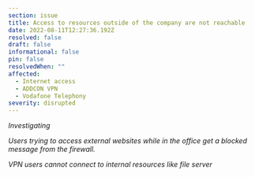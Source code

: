 ```yaml
---
section: issue
title: Access to resources outside of the company are not reachable
date: 2022-08-11T12:27:36.192Z
resolved: false
draft: false
informational: false
pin: false
resolvedWhen: ""
affected:
  - Internet access
  - ADDCON VPN
  - Vodafone Telephony
severity: disrupted
---
```

*Investigating*

*Users trying to access external websites while in the office get a blocked message from the firewall.*

*VPN users cannot connect to internal resources like file server*